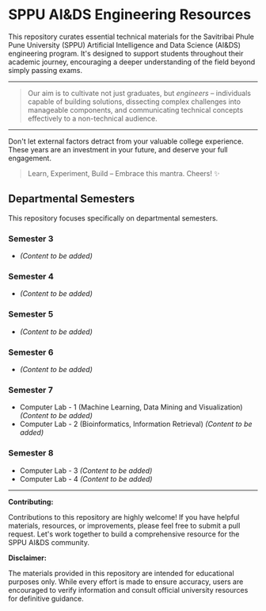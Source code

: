 # SPPU AI&DS Engineering Resources

This repository curates essential technical materials for the Savitribai Phule Pune University (SPPU) Artificial Intelligence and Data Science (AI&DS) engineering program.  It's designed to support students throughout their academic journey, encouraging a deeper understanding of the field beyond simply passing exams.

---

> Our aim is to cultivate not just graduates, but *engineers* – individuals capable of building solutions, dissecting complex challenges into manageable components, and communicating technical concepts effectively to a non-technical audience.

---

Don't let external factors detract from your valuable college experience.  These years are an investment in your future, and deserve your full engagement.

> Learn, Experiment, Build – Embrace this mantra.  Cheers! ✨

## Departmental Semesters

This repository focuses specifically on departmental semesters.

### Semester 3

*   *(Content to be added)*

### Semester 4

*   *(Content to be added)*

### Semester 5

*   *(Content to be added)*

### Semester 6

*   *(Content to be added)*

### Semester 7

*   Computer Lab - 1 (Machine Learning, Data Mining and Visualization) *(Content to be added)*
*   Computer Lab - 2 (Bioinformatics, Information Retrieval) *(Content to be added)*

### Semester 8

*   Computer Lab - 3 *(Content to be added)*
*   Computer Lab - 4 *(Content to be added)*

---

**Contributing:**

Contributions to this repository are highly welcome!  If you have helpful materials, resources, or improvements, please feel free to submit a pull request.  Let's work together to build a comprehensive resource for the SPPU AI&DS community.

**Disclaimer:**

The materials provided in this repository are intended for educational purposes only.  While every effort is made to ensure accuracy, users are encouraged to verify information and consult official university resources for definitive guidance.
